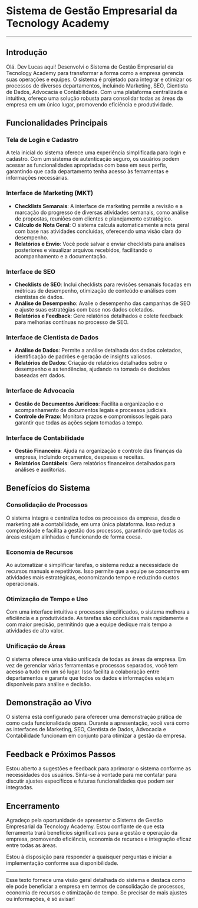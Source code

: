 # Sistema de Gestão Empresarial da Tecnology Academy

---

## Introdução

Olá. Dev Lucas aqui! Desenvolvi o Sistema de Gestão Empresarial da Tecnology Academy para transformar a forma como a empresa gerencia suas operações e equipes. O sistema é projetado para integrar e otimizar os processos de diversos departamentos, incluindo Marketing, SEO, Cientista de Dados, Advocacia e Contabilidade. Com uma plataforma centralizada e intuitiva, ofereço uma solução robusta para consolidar todas as áreas da empresa em um único lugar, promovendo eficiência e produtividade.

## Funcionalidades Principais

### Tela de Login e Cadastro

A tela inicial do sistema oferece uma experiência simplificada para login e cadastro. Com um sistema de autenticação seguro, os usuários podem acessar as funcionalidades apropriadas com base em seus perfis, garantindo que cada departamento tenha acesso às ferramentas e informações necessárias.

### Interface de Marketing (MKT)

- **Checklists Semanais**: A interface de marketing permite a revisão e a marcação do progresso de diversas atividades semanais, como análise de propostas, reuniões com clientes e planejamento estratégico.
- **Cálculo de Nota Geral**: O sistema calcula automaticamente a nota geral com base nas atividades concluídas, oferecendo uma visão clara do desempenho.
- **Relatórios e Envio**: Você pode salvar e enviar checklists para análises posteriores e visualizar arquivos recebidos, facilitando o acompanhamento e a documentação.

### Interface de SEO

- **Checklists de SEO**: Inclui checklists para revisões semanais focadas em métricas de desempenho, otimização de conteúdo e análises com cientistas de dados.
- **Análise de Desempenho**: Avalie o desempenho das campanhas de SEO e ajuste suas estratégias com base nos dados coletados.
- **Relatórios e Feedback**: Gere relatórios detalhados e colete feedback para melhorias contínuas no processo de SEO.

### Interface de Cientista de Dados

- **Análise de Dados**: Permite a análise detalhada dos dados coletados, identificação de padrões e geração de insights valiosos.
- **Relatórios de Dados**: Criação de relatórios detalhados sobre o desempenho e as tendências, ajudando na tomada de decisões baseadas em dados.

### Interface de Advocacia

- **Gestão de Documentos Jurídicos**: Facilita a organização e o acompanhamento de documentos legais e processos judiciais.
- **Controle de Prazo**: Monitora prazos e compromissos legais para garantir que todas as ações sejam tomadas a tempo.

### Interface de Contabilidade

- **Gestão Financeira**: Ajuda na organização e controle das finanças da empresa, incluindo orçamentos, despesas e receitas.
- **Relatórios Contábeis**: Gera relatórios financeiros detalhados para análises e auditorias.

## Benefícios do Sistema

### Consolidação de Processos

O sistema integra e centraliza todos os processos da empresa, desde o marketing até a contabilidade, em uma única plataforma. Isso reduz a complexidade e facilita a gestão dos processos, garantindo que todas as áreas estejam alinhadas e funcionando de forma coesa.

### Economia de Recursos

Ao automatizar e simplificar tarefas, o sistema reduz a necessidade de recursos manuais e repetitivos. Isso permite que a equipe se concentre em atividades mais estratégicas, economizando tempo e reduzindo custos operacionais.

### Otimização de Tempo e Uso

Com uma interface intuitiva e processos simplificados, o sistema melhora a eficiência e a produtividade. As tarefas são concluídas mais rapidamente e com maior precisão, permitindo que a equipe dedique mais tempo a atividades de alto valor.

### Unificação de Áreas

O sistema oferece uma visão unificada de todas as áreas da empresa. Em vez de gerenciar várias ferramentas e processos separados, você tem acesso a tudo em um só lugar. Isso facilita a colaboração entre departamentos e garante que todos os dados e informações estejam disponíveis para análise e decisão.

## Demonstração ao Vivo

O sistema está configurado para oferecer uma demonstração prática de como cada funcionalidade opera. Durante a apresentação, você verá como as interfaces de Marketing, SEO, Cientista de Dados, Advocacia e Contabilidade funcionam em conjunto para otimizar a gestão da empresa.

## Feedback e Próximos Passos

Estou aberto a sugestões e feedback para aprimorar o sistema conforme as necessidades dos usuários. Sinta-se à vontade para me contatar para discutir ajustes específicos e futuras funcionalidades que podem ser integradas.

## Encerramento

Agradeço pela oportunidade de apresentar o Sistema de Gestão Empresarial da Tecnology Academy. Estou confiante de que esta ferramenta trará benefícios significativos para a gestão e operação da empresa, promovendo eficiência, economia de recursos e integração eficaz entre todas as áreas.

Estou à disposição para responder a quaisquer perguntas e iniciar a implementação conforme sua disponibilidade.

---

Esse texto fornece uma visão geral detalhada do sistema e destaca como ele pode beneficiar a empresa em termos de consolidação de processos, economia de recursos e otimização de tempo. Se precisar de mais ajustes ou informações, é só avisar!
